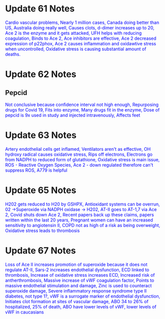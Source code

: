# Update 61 Notes
<span style="color:blue"> Cardio vascular problems, Nearly 1 million cases, Canada doing better than US, Australia doing really well,
Causes clots, d-dimer increases up to 20, Ace 2 is the enzyme and it gets attacked, UFH helps with reducing coagulation,
Binds to Ace 2, Ace inhibitors are effective, Ace 2 decreased expression of p22phox, Ace 2 causes inflammation and oxidawtive stress when uncontrolled,
Oxidative stress is causing substantial amount of deaths. </span>

# Update 62 Notes
## Pepcid
<span style="color:blue"> Not conclusive because confidence interval not high enough, Repurposing drugs for Covid 19, Fits into enzyme,
Many drugs fit in the enzyme, Dose of pepcid is 9x used in study and injected intravenously, Affects feet  </span>

# Update 63 Notes
<span style="color:blue"> Artery endothelial cells get inflamed, Ventilators aren't as effective, OH hydroxy radical causes oxidative stress,
Rips off electrons, Electrons go from NADPH to reduced form of glutathione, Oxidative stress is main issue, ROS - Reactive Oxygen Species,
Ace 2 - down regulated therefore can't suppress ROS, A779 is helpful </span>

# Update 65 Notes
<span style="color:blue"> H202 gets reduced to H20 by GSHPX, Antioxidant systems can be overrun, 02 ->Superoxide via NADPH oxidase -> H202,
AT-II goes to AT-1,7 via Ace 2, Covid shuts down Ace 2, Recent papers back up these claims, papers written within the last 20 years,
Pregnant women can have an increased sensitivity to angiotensin II, COPD not as high of a risk as being overweight,
Oxidative stress leads to thrombosis  </span>

# Update 67 Notes
<span style="color:blue"> Loss of Ace II increases promotion of superoxide because it does not regulate AT-II, Sars-2 increases endothelial
dysfunction, ECD linked to thrombosis, Increase of oxidative stress increases ECD, Increased risk of antherthrombosis,
Massive increase of vWF coagulation factor, Points to massive endothelial stimulation and damage, Zinc is used to counteract superoxide
damage, Severe inflammatory response syndrome type II diabetes, not type 1?, vWF is a surrogate marker of endothelial dysfunction,
Initiates clot formation at sites of vascular damage, ABO 34 to 26% of hospitalized, 25% of death, ABO have lower levels of vWF, 
lower levels of vWF in caucasians </span>
